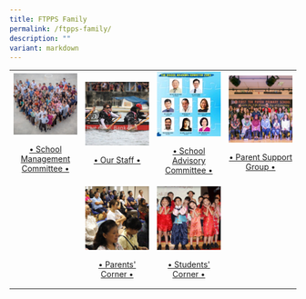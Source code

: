 ```yaml
---
title: FTPPS Family
permalink: /ftpps-family/
description: ""
variant: markdown
---
```

<table>
	<tbody><tr>
		<td width="25%">
			<a href="/ftpps-family/school-management-committee">
				<img src="/images/FTTPS%20Family/EXCO_2023.jpg">
				<p align="center">• School Management Committee •</p>
			</a>
		</td>
		<td width="25%">
			<a href="/ftpps-family/our-staff">
				<img src="/images/TEACHERS.jpg">
				<p align="center">• Our Staff •</p>
			</a>
		</td>
		<td width="25%">
			<a href="/ftpps-family/school-advisory-committee">
				<img src="/images/FTTPS%20Family/SAC_2024.jpg">
				<p align="center">• School Advisory Committee •</p>
			</a>
		</td>
		<td width="25%">
			<a href="/ftpps-family/parent-support-group">
				<img src="/images/FTTPS%20Family/PSG_2023.jpg">
				<p align="center">• Parent Support Group •</p>
			</a>
		</td>
	</tr>
	<tr>
		<td></td>
		<td>
			<a href="/ftpps-family/parents-corner/monthly-letters-to-parents">
				<img src="/images/PARENTS.jpg">
				<p align="center">• Parents' Corner •</p>
			</a>
		</td>
		<td>
			<a href="/ftpps-family/students-corner">
				<img src="/images/STUDENTS.jpg">
				<p align="center">• Students' Corner •</p>
			</a>
		</td>
		<td></td>
	</tr>
</tbody></table>